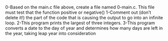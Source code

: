 0-Based on the main.c file above, create a file named 0-main.c. This file must test that the function positive or negative()
1-Comment out (don’t delete it!) the part of the code that is causing the output to go into an infinite loop.
2-This program prints the largest of three integers.
3-This program converts a date to the day of year and determines how many days are left in the year, taking leap year into consideration
